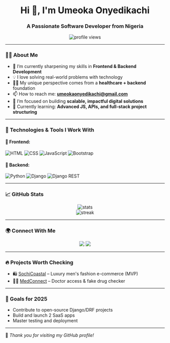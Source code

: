 <h1 align="center">Hi 👋, I'm Umeoka Onyedikachi</h1>
<h3 align="center">A Passionate Software Developer from Nigeria</h3>

<p align="center">
  <img src="https://komarev.com/ghpvc/?username=umeokaonyedikachi&label=Profile%20views&color=0e75b6&style=flat" alt="profile views" />
</p>

---

### 🧑‍💻 About Me

- 🌱 I’m currently sharpening my skills in **Frontend & Backend Development**
- 💡 I love solving real-world problems with technology
- 👨‍⚕️ My unique perspective comes from a **healthcare + backend** foundation
- 📫 How to reach me: **umeokaonyedikachi@gmail.com**
- 🧠 I’m focused on building **scalable, impactful digital solutions**
- 🚀 Currently learning: **Advanced JS, APIs, and full-stack project structuring**

---

### 💼 Technologies & Tools I Work With

#### 🔹 Frontend:
![HTML](https://img.shields.io/badge/-HTML5-E34F26?style=flat-square&logo=html5&logoColor=white)
![CSS](https://img.shields.io/badge/-CSS3-1572B6?style=flat-square&logo=css3)
![JavaScript](https://img.shields.io/badge/-JavaScript-F7DF1E?style=flat-square&logo=javascript&logoColor=black)
![Bootstrap](https://img.shields.io/badge/-Bootstrap-563D7C?style=flat-square&logo=bootstrap&logoColor=white)

#### 🔹 Backend:
![Python](https://img.shields.io/badge/-Python-3776AB?style=flat-square&logo=python&logoColor=white)
![Django](https://img.shields.io/badge/-Django-092E20?style=flat-square&logo=django)
![Django REST](https://img.shields.io/badge/-Django%20REST%20Framework-FF1709?style=flat-square&logo=django&logoColor=white)

---

### 📈 GitHub Stats

<p align="center">
  <img src="https://github-readme-stats.vercel.app/api?username=umeokaonyedikachi&show_icons=true&theme=github_dark&count_private=true" alt="stats" />
  <br/>
  <img src="https://github-readme-streak-stats.herokuapp.com/?user=umeokaonyedikachi&theme=dark" alt="streak" />
</p>

---

### 🌍 Connect With Me

<p align="center">
  <a href="https://linkedin.com/in/your-link" target="_blank"><img src="https://img.shields.io/badge/LinkedIn-blue?style=flat-square&logo=linkedin&logoColor=white" /></a>
  <a href="mailto:umeokaonyedikachi@gmail.com"><img src="https://img.shields.io/badge/Gmail-red?style=flat-square&logo=gmail&logoColor=white" /></a>
</p>

---

### 🔥 Projects Worth Checking

- 🛍️ [SochiCoastal](https://github.com/umeokaonyedikachi/sochicoastal) – Luxury men's fashion e-commerce (MVP)
- 👨‍⚕️ [MedConnect](https://github.com/umeokaonyedikachi/medconnect) – Doctor access & fake drug checker

---

### 🎯 Goals for 2025
- Contribute to open-source Django/DRF projects
- Build and launch 2 SaaS apps
- Master testing and deployment

---

📌 _Thank you for visiting my GitHub profile!_
